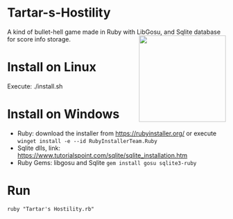 

# Tartar-s-Hostility
A kind of bullet-hell game made in Ruby with LibGosu, and Sqlite database for score info storage. 
<img src="https://user-images.githubusercontent.com/26557670/138972242-65e78cf2-304d-4683-aed1-91de9edfc44b.png" height="200" style="display: block;margin-left: auto;margin-right: auto;float: right;"/>

# Install on Linux
Execute: ./install.sh

# Install on Windows  
- Ruby: download the installer from https://rubyinstaller.org/  or execute `winget install -e --id RubyInstallerTeam.Ruby`
- Sqlite dlls, link: https://www.tutorialspoint.com/sqlite/sqlite_installation.htm 
- Ruby Gems: libgosu and Sqlite `gem install gosu sqlite3-ruby` 

# Run
  `ruby "Tartar's Hostility.rb"`

